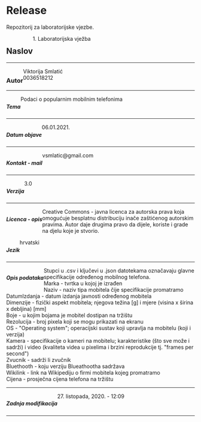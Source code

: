 # Release
Repozitorij za laboratorijske vjezbe.
<h2 style="text-align:left;float:left;">Naslov</h2>
<p tyle="text-align:right;float:right;">1. Laboratorijska vježba</p>
<hr style="clear:both;"/>
<h3 style="text-align:left;float:left;">Autor</h3>
<p tyle="text-align:right;float:right;">Viktorija Smlatić <br>
0036518212</p>
<hr style="clear:both;"/>
<h5 style="text-align:left;float:left;">Tema</h5>
<p tyle="text-align:right;float:right;">Podaci o popularnim mobilnim telefonima</p>
<hr style="clear:both;"/>
<h5 style="text-align:left;float:left;">Datum objave</h5>
<p tyle="text-align:right;float:right;">06.01.2021.</p>
<hr style="clear:both;"/>
<h5 style="text-align:left;float:left;">Kontakt - mail</h5>
<p tyle="text-align:right;float:right;">vsmlatic@gmail.com</p>
<hr style="clear:both;"/>
<h5 style="text-align:left;float:left;">Verzija</h5>
<p tyle="text-align:right;float:right;">3.0 </p>
<hr style="clear:both;"/>
<h5 style="text-align:left;float:left;">Licenca - opis</h5>
<p tyle="text-align:right;float:right;">Creative Commons - javna licenca za autorska prava koja omogućuje besplatnu distribuciju inače zaštićenog autorskim pravima. Autor daje drugima pravo da dijele, koriste i grade na djelu koje je stvorio.</p>
<h5 style="text-align:left;float:left;">Jezik</h5>
<p tyle="text-align:right;float:right;">hrvatski</p>
<hr style="clear:both;"/>
<h5 style="text-align:left;float:left;">Opis podataka</h5>
<p tyle="text-align:right;float:right;">Stupci u .csv i ključevi u .json datotekama označavaju glavne specifikacije određenog mobilnog telefona. <br>
Marka - tvrtka u kojoj je izrađen<br>
Naziv - naziv tipa mobitela čije specifikacije promatramo<br>
DatumIzdanja - datum izdanja javnosti određenog mobitela<br>
Dimenzije - fizički aspekt mobitela; njegova težina [g] i mjere (visina x širina x debljina) [mm]<br>
Boje - u kojim bojama je mobitel dostipan na tržištu <br>
Rezolucija - broj pixela koji se mogu prikazati na ekranu<br>
OS - "Operating system"; operacijski sustav koji upravlja na mobitelu (koji i verzija)<br>
Kamera - specifikacije o kameri na mobitelu; karakteristike (što sve može i sadrži) i video (kvaliteta videa u pixelima i brzini reprodukcije tj. "frames per second")<br>
Zvucnik - sadrži li zvučnik<br>
Bluethooth - koju verziju Blueathootha sadržava<br>
Wikilink - link na Wikipediju o firmi mobitela kojeg promatramo<br>  
Cijena - prosječna cijena telefona na tržištu</p>
<hr style="clear:both;"/>
<h5 style="text-align:left;float:left;">Zadnja modifikacija</h5>
<p tyle="text-align:right;float:right;">27. listopada, 2020. - 12:09</p>
<hr style="clear:both;"/>

